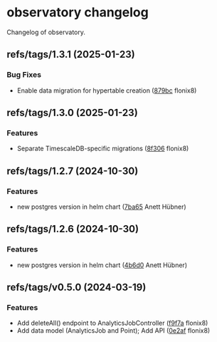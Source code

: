 # observatory changelog

Changelog of observatory.

## refs/tags/1.3.1 (2025-01-23)

### Bug Fixes

-  Enable data migration for hypertable creation ([879bc](https://github.com/starwit/observatory/commit/879bc11514cbe49) flonix8)  

## refs/tags/1.3.0 (2025-01-23)

### Features

-  Separate TimescaleDB-specific migrations ([8f306](https://github.com/starwit/observatory/commit/8f306a5ca192c17) flonix8)  

## refs/tags/1.2.7 (2024-10-30)

### Features

-  new postgres version in helm chart ([7ba65](https://github.com/starwit/observatory/commit/7ba650008408dcf) Anett Hübner)  

## refs/tags/1.2.6 (2024-10-30)

### Features

-  new postgres version in helm chart ([4b6d0](https://github.com/starwit/observatory/commit/4b6d0e5c72dc6ad) Anett Hübner)  

## refs/tags/v0.5.0 (2024-03-19)

### Features

-  Add deleteAll() endpoint to AnalyticsJobController ([f9f7a](https://github.com/starwit/observatory/commit/f9f7a04f465aca7) flonix8)  
-  Add data model (AnalyticsJob and Point); Add API ([0e2af](https://github.com/starwit/observatory/commit/0e2af1c6496a57c) flonix8)  

